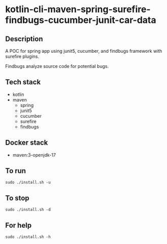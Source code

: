 # kotlin-cli-maven-spring-surefire-findbugs-cucumber-junit-car-data

## Description
A POC for spring app using junit5, cucumber,
and findbugs framework with surefire plugins.

Findbugs analyze source code for potential bugs.

## Tech stack
- kotlin
- maven
  - spring
  - junit5
  - cucumber
  - surefire
  - findbugs

## Docker stack
- maven:3-openjdk-17

## To run
`sudo ./install.sh -u`

## To stop
`sudo ./install.sh -d`

## For help
`sudo ./install.sh -h`
